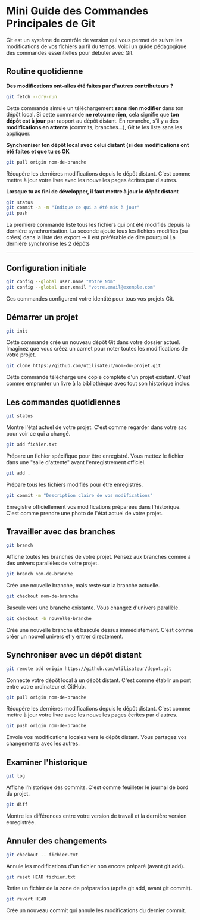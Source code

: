 # Mini Guide des Commandes Principales de Git

Git est un système de contrôle de version qui vous permet de suivre les modifications de vos fichiers au fil du temps. Voici un guide pédagogique des commandes essentielles pour débuter avec Git.

## Routine quotidienne

**Des modifications ont-alles été faites par d'autres contributeurs ?**

```bash
git fetch --dry-run
```
Cette commande simule un téléchargement **sans rien modifier** dans ton dépôt local.
Si cette commande **ne retourne rien**, cela signifie que **ton dépôt est à jour** par rapport au dépôt distant.
En revanche, s’il y a des **modifications en attente** (commits, branches…), Git te les liste sans les appliquer.

**Synchroniser ton dépôt local avec celui distant (si des modifications ont été faites et que tu es OK**

```bash
git pull origin nom-de-branche
```
Récupère les dernières modifications depuis le dépôt distant. C'est comme mettre à jour votre livre avec les nouvelles pages écrites par d'autres.

**Lorsque tu as fini de développer, il faut mettre à jour le dépôt distant**

```bash
git status
git commit -a -m "Indique ce qui a été mis à jour"
git push
```

La première commande liste tous les fichiers qui ont été modifiés depuis la dernière synchronisation.
La seconde ajoute tous les fichiers modifiés (ou crées) dans la liste des export → il est préférable de dire pourquoi
La dernière synchronise les 2 dépôts


---

## Configuration initiale

```bash
git config --global user.name "Votre Nom"
git config --global user.email "votre.email@exemple.com"
```
Ces commandes configurent votre identité pour tous vos projets Git.

## Démarrer un projet

```bash
git init
```
Cette commande crée un nouveau dépôt Git dans votre dossier actuel. Imaginez que vous créez un carnet pour noter toutes les modifications de votre projet.

```bash
git clone https://github.com/utilisateur/nom-du-projet.git
```
Cette commande télécharge une copie complète d'un projet existant. C'est comme emprunter un livre à la bibliothèque avec tout son historique inclus.

## Les commandes quotidiennes

```bash
git status
```
Montre l'état actuel de votre projet. C'est comme regarder dans votre sac pour voir ce qui a changé.

```bash
git add fichier.txt
```
Prépare un fichier spécifique pour être enregistré. Vous mettez le fichier dans une "salle d'attente" avant l'enregistrement officiel.

```bash
git add .
```
Prépare tous les fichiers modifiés pour être enregistrés.

```bash
git commit -m "Description claire de vos modifications"
```
Enregistre officiellement vos modifications préparées dans l'historique. C'est comme prendre une photo de l'état actuel de votre projet.

## Travailler avec des branches

```bash
git branch
```
Affiche toutes les branches de votre projet. Pensez aux branches comme à des univers parallèles de votre projet.

```bash
git branch nom-de-branche
```
Crée une nouvelle branche, mais reste sur la branche actuelle.

```bash
git checkout nom-de-branche
```
Bascule vers une branche existante. Vous changez d'univers parallèle.

```bash
git checkout -b nouvelle-branche
```
Crée une nouvelle branche et bascule dessus immédiatement. C'est comme créer un nouvel univers et y entrer directement.

## Synchroniser avec un dépôt distant

```bash
git remote add origin https://github.com/utilisateur/depot.git
```
Connecte votre dépôt local à un dépôt distant. C'est comme établir un pont entre votre ordinateur et GitHub.

```bash
git pull origin nom-de-branche
```
Récupère les dernières modifications depuis le dépôt distant. C'est comme mettre à jour votre livre avec les nouvelles pages écrites par d'autres.

```bash
git push origin nom-de-branche
```
Envoie vos modifications locales vers le dépôt distant. Vous partagez vos changements avec les autres.

## Examiner l'historique

```bash
git log
```
Affiche l'historique des commits. C'est comme feuilleter le journal de bord du projet.

```bash
git diff
```
Montre les différences entre votre version de travail et la dernière version enregistrée.

## Annuler des changements

```bash
git checkout -- fichier.txt
```
Annule les modifications d'un fichier non encore préparé (avant git add).

```bash
git reset HEAD fichier.txt
```
Retire un fichier de la zone de préparation (après git add, avant git commit).

```bash
git revert HEAD
```
Crée un nouveau commit qui annule les modifications du dernier commit.
